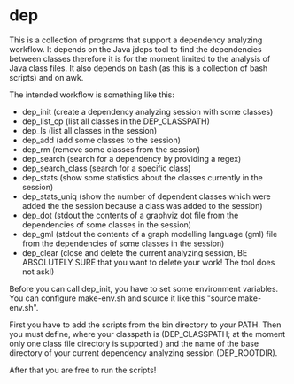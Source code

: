 # dep

This is a collection of programs that support a dependency analyzing workflow.
It depends on the Java jdeps tool to find the dependencies between classes therefore it is for the moment limited to the analysis of Java class files.
It also depends on bash (as this is a collection of bash scripts) and on awk.

The intended workflow is something like this:
- dep_init (create a dependency analyzing session with some classes)
- dep_list_cp (list all classes in the DEP_CLASSPATH)
- dep_ls (list all classes in the session)
- dep_add (add some classes to the session)
- dep_rm (remove some classes from the session)
- dep_search (search for a dependency by providing a regex)
- dep_search_class (search for a specific class)
- dep_stats (show some statistics about the classes currently in the session)
- dep_stats_uniq (show the number of dependent classes which were added the the session because a class was added to the session)
- dep_dot (stdout the contents of a graphviz dot file from the dependencies of some classes in the session)
- dep_gml (stdout the contents of a graph modelling language (gml) file from the dependencies of some classes in the session)
- dep_clear (close and delete the current analyzing session, BE ABSOLUTELY SURE that you want to delete your work! The tool does not ask!)

Before you can call dep_init, you have to set some environment variables.
You can configure make-env.sh and source it like this "source make-env.sh".

First you have to add the scripts from the bin directory to your PATH.
Then you must define, where your classpath is (DEP_CLASSPATH; at the moment only one class file directory is supported!) and 
the name of the base directory of your current dependency analyzing session (DEP_ROOTDIR).

After that you are free to run the scripts!

